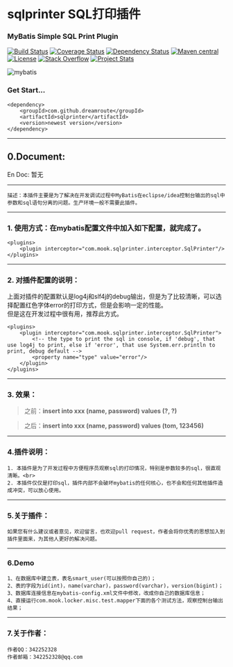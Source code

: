 # sqlprinter SQL打印插件

### MyBatis Simple SQL Print Plugin

[![Build Status](https://travis-ci.org/mybatis/mybatis-3.svg?branch=master)](https://travis-ci.org/mybatis/mybatis-3)
[![Coverage Status](https://coveralls.io/repos/mybatis/mybatis-3/badge.svg?branch=master&service=github)](https://coveralls.io/github/mybatis/mybatis-3?branch=master)
[![Dependency Status](https://www.versioneye.com/user/projects/56199c04a193340f320005d3/badge.svg?style=flat)](https://www.versioneye.com/user/projects/56199c04a193340f320005d3)
[![Maven central](https://maven-badges.herokuapp.com/maven-central/org.mybatis/mybatis/badge.svg)](https://maven-badges.herokuapp.com/maven-central/org.mybatis/mybatis)
[![License](http://img.shields.io/:license-apache-brightgreen.svg)](http://www.apache.org/licenses/LICENSE-2.0.html)
[![Stack Overflow](http://img.shields.io/:stack%20overflow-mybatis-brightgreen.svg)](http://stackoverflow.com/questions/tagged/mybatis)
[![Project Stats](https://www.openhub.net/p/mybatis/widgets/project_thin_badge.gif)](https://www.openhub.net/p/mybatis)

![mybatis](http://mybatis.github.io/images/mybatis-logo.png)

### Get Start...
```
<dependency>
    <groupId>com.github.dreamroute</groupId>
    <artifactId>sqlprinter</artifactId>
    <version>newest version</version>
</dependency>
```

----------

## 0.Document: ##
En Doc: 暂无
	
----------

	描述：本插件主要是为了解决在开发调试过程中MyBatis在eclipse/idea控制台输出的sql中参数和sql语句分离的问题。生产环境一般不需要此插件。

----------
### 1. 使用方式：在mybatis配置文件中加入如下配置，就完成了。 ###
	<plugins>
		<plugin interceptor="com.mook.sqlprinter.interceptor.SqlPrinter"/>
	</plugins>

----------

### 2. 对插件配置的说明： ###
	
上面对插件的配置默认是log4j和slf4j的debug输出，但是为了比较清晰，可以选择配置红色字体error的打印方式，但是会影响一定的性能。<br>
但是这在开发过程中很有用，推荐此方式。

	<plugins>
		<plugin interceptor="com.mook.sqlprinter.interceptor.SqlPrinter">
			<!-- the type to print the sql in console, if 'debug', that use log4j to print, else if 'error', that use System.err.println to print, debug default -->
			<property name="type" value="error"/>
		</plugin>
	</plugins>

----------

### 3. 效果： ###
> 之前：**insert into xxx (name, password) values (?, ?)**

> 之后：**insert into xxx (name, password) values (tom, 123456)**

----------

### 4.插件说明： ###
	1. 本插件是为了开发过程中方便程序员观察sql的打印情况，特别是参数较多的sql，很直观清晰。<br>
	2. 本插件仅仅是打印sql，插件内部不会破坏mybatis的任何核心，也不会和任何其他插件造成冲突，可以放心使用。

----------

### 5.关于插件： ###
	如果您有什么建议或者意见，欢迎留言，也欢迎pull request，作者会将你优秀的思想加入到插件里面来，为其他人更好的解决问题。

----------
### 6.Demo ###
	1、在数据库中建立表，表名smart_user(可以按照你自己的)；
	2、表的字段为id(int)，name(varchar)，password(varchar)，version(bigint)；
	3、数据库连接信息在mybatis-config.xml文件中修改，改成你自己的数据库信息；
	4、直接运行com.mook.locker.misc.test.mapper下面的各个测试方法，观察控制台输出结果；

----------

### 7.关于作者： ###
	作者QQ：342252328
	作者邮箱：342252328@qq.com
